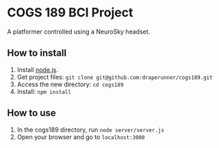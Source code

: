 # COGS 189 BCI Project

A platformer controlled using a NeuroSky headset.

## How to install

1. Install [node.js](https://nodejs.org/en/download/).
2. Get project files: `git clone git@github.com:draperunner/cogs189.git`
3. Access the new directory: `cd cogs189`
3. Install: `npm install`

## How to use
1. In the cogs189 directory, run `node server/server.js`
2. Open your browser and go to `localhost:3000`
